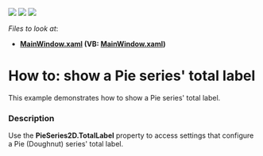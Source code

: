 <!-- default badges list -->
![](https://img.shields.io/endpoint?url=https://codecentral.devexpress.com/api/v1/VersionRange/128570178/22.2.2%2B)
[![](https://img.shields.io/badge/Open_in_DevExpress_Support_Center-FF7200?style=flat-square&logo=DevExpress&logoColor=white)](https://supportcenter.devexpress.com/ticket/details/T556355)
[![](https://img.shields.io/badge/📖_How_to_use_DevExpress_Examples-e9f6fc?style=flat-square)](https://docs.devexpress.com/GeneralInformation/403183)
<!-- default badges end -->
<!-- default file list -->
*Files to look at*:

* **[MainWindow.xaml](./CS/PieTotalLabelSample/MainWindow.xaml) (VB: [MainWindow.xaml](./VB/PieTotalLabelSample/MainWindow.xaml))**
<!-- default file list end -->
# How to: show a Pie series' total label


This example demonstrates how to show a Pie series' total label.


<h3>Description</h3>

Use the&nbsp;<strong>PieSeries2D.TotalLabel</strong>&nbsp;property to access settings that configure a Pie (Doughnut) series' total label.

<br/>


